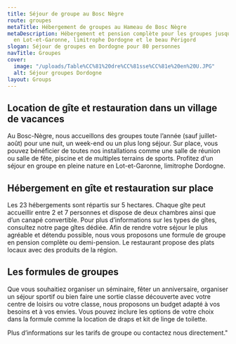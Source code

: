 ```yaml
---
title: Séjour de groupe au Bosc Nègre
route: groupes
metaTitle: Hébergement de groupes au Hameau de Bosc Nègre
metaDescription: Hébergement et pension complète pour les groupes jusqu'à 80 personnes
  en Lot-et-Garonne, limitrophe Dordogne et le beau Périgord
slogan: Séjour de groupes en Dordogne pour 80 personnes
navTitle: Groupes
cover:
  image: "/uploads/Table%CC%81%20dre%CC%81sse%CC%81e%20en%20U.JPG"
  alt: Séjour groupes Dordogne
layout: Groups
---
```


## Location de gîte et restauration dans un village de vacances


Au Bosc-Nègre, nous accueillons des groupes toute l’année (sauf juillet-août) pour une nuit, un week-end ou un plus long séjour. Sur place, vous pouvez bénéficier de toutes nos installations comme une salle de réunion ou salle de fête, piscine et de multiples terrains de sports. Profitez d’un séjour en groupe en pleine nature en Lot-et-Garonne, limitrophe Dordogne.

## Hébergement en gîte et restauration sur place


Les 23 hébergements sont répartis sur 5 hectares. Chaque gîte peut accueillir entre 2 et 7 personnes et dispose de deux chambres ainsi que d’un canapé convertible. Pour plus d’informations sur les types de gîtes, consultez notre page gîtes dédiée.
Afin de rendre votre séjour le plus agréable et détendu possible, nous vous proposons une formule de groupe en pension complète ou demi-pension. Le restaurant propose des plats locaux avec des produits de la région.

## Les formules de groupes


Que vous souhaitiez organiser un séminaire, fêter un anniversaire, organiser un séjour sportif ou bien faire une sortie classe découverte avec votre centre de loisirs ou votre classe, nous proposons un budget adapté à vos besoins et à vos envies.
Vous pouvez inclure les options de votre choix dans la formule comme la location de draps et kit de linge de toilette.

Plus d’informations sur les tarifs de groupe ou contactez nous directement."